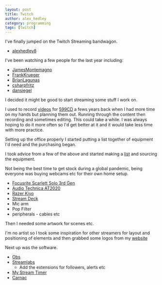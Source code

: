 ```yaml
---
layout: post
title: Twitch
author: alex_hedley
category: programming
tags: [twitch]
---
```


I've finally jumped on the Twitch Streaming bandwagon.

- [alexhedley8](https://www.twitch.tv/alexhedley8)

I've been watching a few people for the last year including:

- [JamesMontemagno](https://dashboard.twitch.tv/JamesMontemagno)
- [FrankKrueger](https://dashboard.twitch.tv/FrankKrueger)
- [BrianLagunas](https://dashboard.twitch.tv/BrianLagunas)
- [csharpfritz](https://dashboard.twitch.tv/csharpfritz)
- [dansiegel](https://dashboard.twitch.tv/dansiegel)

I decided it might be good to start streaming some stuff I work on.

I used to record [videos](https://www.youtube.com/user/599CDTechHelp) for [599CD](http://www.599cd.com/) a fews years back when I had more time on my hands but planning them out. Running through the content then recording and sometimes editing. This could take a while. I was always hoping to do it more often so I'd get better at it and it would take less time with more practice.

Setting up the office properly I started putting a list together of equipment I'd need and the purchasing began.

I took advice from a few of the above and started making a [list](https://gist.github.com/AlexHedley/67ae90dcab192a20ef51209242f7928e) and sourcing the equipment.

Not being the best time to get stock during a global pandemic, being everyone was buying webcams etc for their own home setup.

- [Focusrite Scarlett Solo 3rd Gen](https://focusrite.com/en/usb-audio-interface/scarlett/scarlett-solo)
- [Audio Technica AT2020](https://eu.audio-technica.com/AT2020)
- [Razer Kiyo](https://www.razer.com/gaming-broadcaster/razer-kiyo)
- [Stream Deck](https://www.elgato.com/en/gaming/stream-deck)
- Mic arm
- Pop Filter
- peripherals - cables etc

Then I needed some artwork for scenes etc.

I'm no artist so I took some inspiration for other streamers for layout and positioning of elements and then grabbed some logos from my [website](http://alexhedley.com/)

Next up was the software.

- [Obs](https://obsproject.com/)
- [Streamlabs](https://streamlabs.com/)
  - Add the extensions for followers, alerts etc
- [My Stream Timer](http://www.mystreamtimer.com/)
- [Carnac](http://carnackeys.com/)
